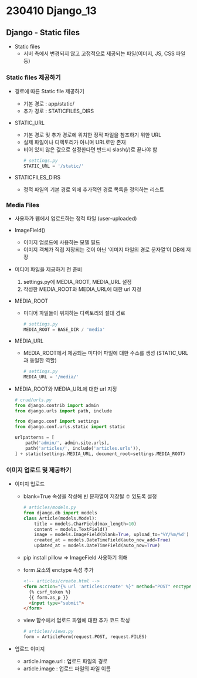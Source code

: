 # 230410 Django_13

## Django - Static files

- Static files
  - 서버 측에서 변경되지 않고 고정적으로 제공되는 파일(이미지, JS, CSS 파일 등)

### Static files 제공하기

- 경로에 따른 Static file 제공하기
  - 기본 경로 : app/static/
  - 추가 경로 : STATICFILES_DIRS

- STATIC_URL
  - 기본 경로 및 추가 경로에 위치한 정적 파일을 참조하기 위한 URL
  - 실제 파일이나 디렉토리가 아니며 URL로만 존재
  - 비어 있지 않은 값으로 설정한다면 반드시 slash(/)로 끝나야 함
    ```python
    # settings.py
    STATIC_URL = '/static/'
    ```

- STATICFILES_DIRS
  - 정적 파일의 기본 경로 외에 추가적인 경로 목록을 정의하는 리스트

### Media Files

- 사용자가 웹에서 업로드하는 정적 파일 (user-uploaded)

- ImageField()
  - 이미지 업로드에 사용하는 모델 필드
  - 이미지 객체가 직접 저장되는 것이 아닌 ‘이미지 파일의 경로 문자열’이 DB에 저장

- 미디어 파일을 제공하기 전 준비
  1. settings.py에 MEDIA_ROOT, MEDIA_URL 설정
  2. 작성한 MEDIA_ROOT와 MEDIA_URL에 대한 url 지정

- MEDIA_ROOT
  - 미디어 파일들이 위치하는 디렉토리의 절대 경로
    ```python
    # settings.py
    MEDIA_ROOT = BASE_DIR / 'media'
    ```

- MEDIA_URL
  - MEDIA_ROOT에서 제공되는 미디어 파일에 대한 주소를 생성 (STATIC_URL과 동일한 역할)
    ```python
    # settings.py
    MEDIA_URL = '/media/'
    ```

- MEDIA_ROOT와 MEDIA_URL에 대한 url 지정
  ```python
  # crud/urls.py
  from django.contrib import admin
  from django.urls import path, include

  from django.conf import settings
  from django.conf.urls.static import static

  urlpatterns = [
      path('admin/', admin.site.urls),
      path('articles/', include('articles.urls')),
  ] + static(settings.MEDIA_URL, document_root=settings.MEDIA_ROOT)
  ```

### 이미지 업로드 및 제공하기

- 이미지 업로드
  - blank=True 속성을 작성해 빈 문자열이 저장될 수 있도록 설정
    ```python
    # articles/models.py
    from django.db import models
    class Article(models.Model):
        title = models.CharField(max_length=10)
        content = models.TextField()
        image = models.ImageField(blank=True, upload_to='%Y/%m/%d')
        created_at = models.DateTimeField(auto_now_add=True)
        updated_at = models.DateTimeField(auto_now=True)
    ```

  - pip install pillow => ImageField 사용하기 위해

  - form 요소의 enctype 속성 추가
    ```html
    <!-- articles/create.html -->
    <form action="{% url 'articles:create' %}" method="POST" enctype="multipart/form-data">
      {% csrf_token %}
      {{ form.as_p }}
      <input type="submit">
    </form>
    ```

  - view 함수에서 업로드 파일에 대한 추가 코드 작성
    ```python
    # articles/views.py
    form = ArticleForm(request.POST, request.FILES)
    ```

- 업로드 이미지
  - article.image.url : 업로드 파일의 경로
  - article.image : 업로드 파일의 파일 이름